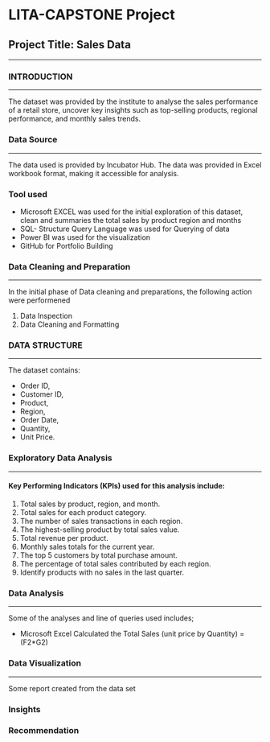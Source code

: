 # LITA-CAPSTONE Project

## Project Title: Sales Data
---

### INTRODUCTION
---
The dataset was provided by the institute to analyse the sales performance of a retail store, uncover key insights such as top-selling products, regional performance, and monthly sales trends.

### Data Source 
---
The data used is provided by Incubator Hub. The data was provided in Excel workbook format, making it accessible for analysis.

### Tool used 
-	Microsoft EXCEL was used for the initial exploration of this dataset, clean and summaries the total sales by product region and months 
- SQL- Structure Query Language was used for Querying of data
- Power BI was used for the visualization
- GitHub for Portfolio Building

### Data Cleaning and Preparation
---
  In the initial phase of Data cleaning and preparations, the following action were performened
  1. Data Inspection
  2. Data Cleaning and Formatting

### DATA STRUCTURE
---
The dataset contains:
- Order ID, 
- Customer ID, 
- Product, 
- Region, 
- Order Date, 
- Quantity, 
- Unit Price.

### Exploratory Data Analysis
  ---
#### Key Performing Indicators (KPIs) used for this analysis include:
1. Total sales by product, region, and month. 
2. Total sales for each product category. 
3. The number of sales transactions in each region.
4. The highest-selling product by total sales value.
5. Total revenue per product.
6. Monthly sales totals for the current year.
7. The top 5 customers by total purchase amount.
8. The percentage of total sales contributed by each region.
9. Identify products with no sales in the last quarter.
    
### Data Analysis
---
Some of the analyses and line of queries used includes;

- Microsoft Excel
Calculated the Total Sales (unit price by Quantity)
 =(F2*G2)



### Data Visualization
---
Some report created from the data set 


### Insights


### Recommendation

 
  
  
